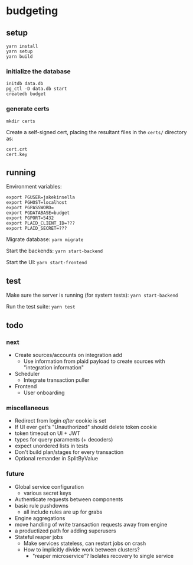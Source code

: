 # budgeting

## setup
`yarn install`  
`yarn setup`  
`yarn build`  

### initialize the database
`initdb data.db`  
`pg_ctl -D data.db start`  
`createdb budget`  

### generate certs
`mkdir certs`

Create a self-signed cert, placing the resultant files in the `certs/` directory as:
```
cert.crt
cert.key
```

## running

Environment variables:
```
export PGUSER=jakekinsella
export PGHOST=localhost
export PGPASSWORD=
export PGDATABASE=budget
export PGPORT=5432
export PLAID_CLIENT_ID=???
export PLAID_SECRET=???
```

Migrate database:
`yarn migrate`

Start the backends:
`yarn start-backend`

Start the UI:
`yarn start-frontend`

## test
Make sure the server is running (for system tests):
`yarn start-backend`

Run the test suite:
`yarn test`

## todo

### next
 - Create sources/accounts on integration add
   - Use information from plaid payload to create sources with "integration information"
 - Scheduler
   - Integrate transaction puller
 - Frontend
   - User onboarding

### miscellaneous
 - Redirect from login _after_ cookie is set
 - If UI ever get's "Unauthorized" should delete token cookie
 - token timeout on UI + JWT
 - types for query paraments (+ decoders)
 - expect unordered lists in tests
 - Don't build plan/stages for every transaction
 - Optional remander in SplitByValue

### future
 - Global service configuration
   - various secret keys
 - Authenticate requests between components
 - basic rule pushdowns
   - all include rules are up for grabs
 - Engine aggregations
 - move handling of write transaction requests away from engine
 - a productized path for adding superusers
 - Stateful reaper jobs
    - Make services stateless, can restart jobs on crash
    - How to implicitly divide work between clusters?
       - "reaper microservice"? Isolates recovery to single service
